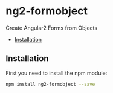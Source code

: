 # ng2-formobject
Create Angular2 Forms from Objects

* [Installation](#installation)

## Installation
First you need to install the npm module:
```sh
npm install ng2-formobject --save
```
